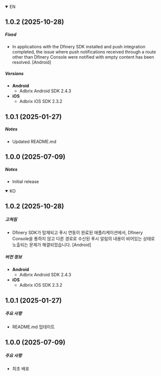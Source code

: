 <details open>
<summary>EN</summary>


## 1.0.2 (2025-10-28)

##### Fixed
- In applications with the Dfinery SDK installed and push integration completed, the issue where push notifications received through a route other than Dfinery Console were notified with empty content has been resolved. [Android]

##### Versions

- **Android**
  - Adbrix Android SDK 2.4.3
- **iOS**
  - Adbrix iOS SDK 2.3.2


## 1.0.1 (2025-01-27)

##### Notes

- Updated README.md


## 1.0.0 (2025-07-09)

##### Notes

- Initial release

</details>

<details open>
<summary>KO</summary>


## 1.0.2 (2025-10-28)

##### 고쳐짐
- Dfinery SDK가 탑재되고 푸시 연동이 완료된 애플리케이션에서, Dfinery Console을 통하지 않고 다른 경로로 수신된 푸시 알림의 내용이 비어있는 상태로 노출되는 문제가 해결되었습니다. [Android]

##### 버전 정보

- **Android**
  - Adbrix Android SDK 2.4.3
- **iOS**
  - Adbrix iOS SDK 2.3.2


## 1.0.1 (2025-01-27)

##### 주요 사항

- README.md 업데이트


## 1.0.0 (2025-07-09)

##### 주요 사항

- 최초 배포

</details>
